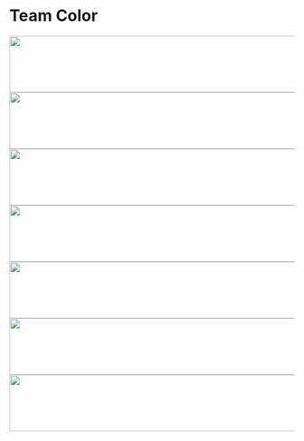 # Team Color
<img src="https://via.placeholder.com/150/bf1f2f/100001?text=+" width=1000 height=100>
<img src="https://via.placeholder.com/150/7eeadf/100001?text=+" width=1000 height=100>
<img src="https://via.placeholder.com/150/83e0cf/100001?text=+" width=1000 height=100>
<img src="https://via.placeholder.com/150/50d0c3/100001?text=+" width=1000 height=100>
<img src="https://via.placeholder.com/150/20c6b6/100001?text=+" width=1000 height=100>
<img src="https://via.placeholder.com/150/d4ba4c/100001?text=+" width=1000 height=100>
<img src="https://via.placeholder.com/150/909090/100001?text=+" width=1000 height=100>
